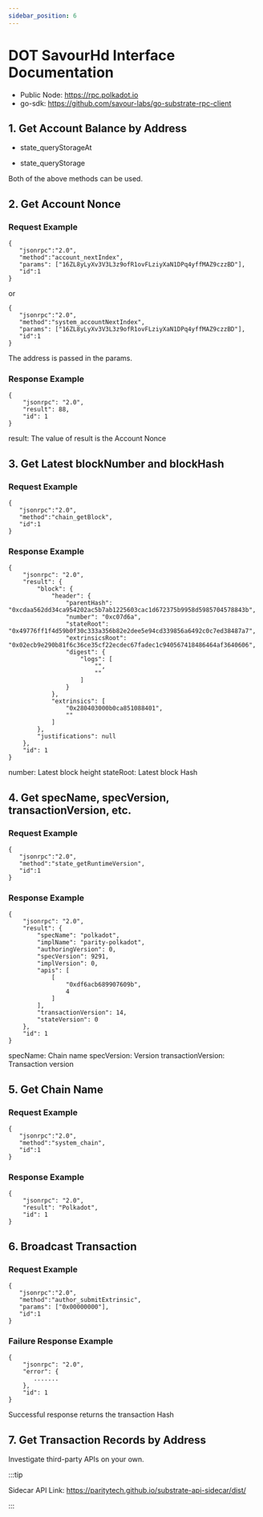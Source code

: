 ```yaml
---
sidebar_position: 6
---
```


# DOT SavourHd Interface Documentation

- Public Node: https://rpc.polkadot.io
- go-sdk: https://github.com/savour-labs/go-substrate-rpc-client

## 1. Get Account Balance by Address

- state_queryStorageAt
  
- state_queryStorage

Both of the above methods can be used.

## 2. Get Account Nonce

### Request Example

```
{
   "jsonrpc":"2.0",
   "method":"account_nextIndex",
   "params": ["16ZL8yLyXv3V3L3z9ofR1ovFLziyXaN1DPq4yffMAZ9czzBD"],
   "id":1
}
```

or

```
{
   "jsonrpc":"2.0",
   "method":"system_accountNextIndex",
   "params": ["16ZL8yLyXv3V3L3z9ofR1ovFLziyXaN1DPq4yffMAZ9czzBD"],
   "id":1
}
```
The address is passed in the params.

### Response Example

```
{
    "jsonrpc": "2.0",
    "result": 88,
    "id": 1
}
```

result: The value of result is the Account Nonce

## 3. Get Latest blockNumber and blockHash

### Request Example

```
{
   "jsonrpc":"2.0",
   "method":"chain_getBlock",
   "id":1
}
```

### Response Example
```
{
    "jsonrpc": "2.0",
    "result": {
        "block": {
            "header": {
                "parentHash": "0xcdaa562dd34ca954202ac5b7ab1225603cac1d672375b9958d5985704578843b",
                "number": "0xc07d6a",
                "stateRoot": "0x49776ff1f4d59b0f30c333a356b82e2dee5e94cd339856a6492c0c7ed38487a7",
                "extrinsicsRoot": "0x02ecb9e290b81f6c36ce35cf22ecdec67fadec1c940567418486464af3640606",
                "digest": {
                    "logs": [
                        "",
                        ""
                    ]
                }
            },
            "extrinsics": [
                "0x280403000b0ca851088401",
                ""
            ]
        },
        "justifications": null
    },
    "id": 1
}
```

number: Latest block height
stateRoot: Latest block Hash

## 4. Get specName, specVersion, transactionVersion, etc.

### Request Example

```
{
   "jsonrpc":"2.0",
   "method":"state_getRuntimeVersion",
   "id":1
}
```

### Response Example

```
{
    "jsonrpc": "2.0",
    "result": {
        "specName": "polkadot",
        "implName": "parity-polkadot",
        "authoringVersion": 0,
        "specVersion": 9291,
        "implVersion": 0,
        "apis": [
            [
                "0xdf6acb689907609b",
                4
            ]
        ],
        "transactionVersion": 14,
        "stateVersion": 0
    },
    "id": 1
}
```

specName: Chain name
specVersion: Version
transactionVersion: Transaction version

## 5. Get Chain Name

### Request Example

```
{
   "jsonrpc":"2.0",
   "method":"system_chain",
   "id":1
}
```

### Response Example

```
{
    "jsonrpc": "2.0",
    "result": "Polkadot",
    "id": 1
}
```

## 6. Broadcast Transaction

### Request Example

```
{
   "jsonrpc":"2.0",
   "method":"author_submitExtrinsic",
   "params": ["0x00000000"],
   "id":1
}
```

### Failure Response Example

```
{
    "jsonrpc": "2.0",
    "error": {
       .......
    },
    "id": 1
}
```

Successful response returns the transaction Hash

## 7. Get Transaction Records by Address

Investigate third-party APIs on your own.

:::tip

Sidecar API Link: https://paritytech.github.io/substrate-api-sidecar/dist/

:::